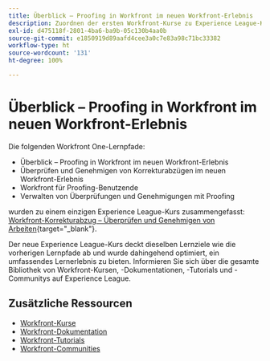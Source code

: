 ```yaml
---
title: Überblick – Proofing in Workfront im neuen Workfront-Erlebnis
description: Zuordnen der ersten Workfront-Kurse zu Experience League-Kursen
exl-id: d475118f-2801-4ba6-ba9b-05c130b4aa0b
source-git-commit: e1850919d89aafd4cee3a0c7e83a98c71bc33382
workflow-type: ht
source-wordcount: '131'
ht-degree: 100%

---
```


# Überblick – Proofing in Workfront im neuen Workfront-Erlebnis

Die folgenden Workfront One-Lernpfade:

* Überblick – Proofing in Workfront im neuen Workfront-Erlebnis
* Überprüfen und Genehmigen von Korrekturabzügen im neuen Workfront-Erlebnis
* Workfront für Proofing-Benutzende
* Verwalten von Überprüfungen und Genehmigungen mit Proofing

wurden zu einem einzigen Experience League-Kurs zusammengefasst: [Workfront-Korrekturabzug – Überprüfen und Genehmigen von Arbeiten](https://experienceleague.adobe.com/?recommended=Workfront-L-1-2022.1.proof&amp;lang=de){target="_blank"}.

Der neue Experience League-Kurs deckt dieselben Lernziele wie die vorherigen Lernpfade ab und wurde dahingehend optimiert, ein umfassendes Lernerlebnis zu bieten.  Informieren Sie sich über die gesamte Bibliothek von Workfront-Kursen, -Dokumentationen, -Tutorials und -Communitys auf Experience League.

## Zusätzliche Ressourcen

* [Workfront-Kurse](https://experienceleague.adobe.com/?lang=de&amp;Solution=Workfront#courses)
* [Workfront-Dokumentation](https://experienceleague.adobe.com/docs/workfront.html?lang=de)
* [Workfront-Tutorials](https://experienceleague.adobe.com/docs/workfront-learn/tutorials-workfront/home.html?lang=de)
* [Workfront-Communities](https://experienceleaguecommunities.adobe.com/t5/workfront/ct-p/workfront)
